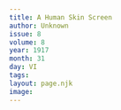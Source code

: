 ```yaml
---
title: A Human Skin Screen
author: Unknown
issue: 8
volume: 8
year: 1917
month: 31
day: VI
tags:
layout: page.njk
image:
---
```




